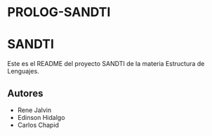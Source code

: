 # PROLOG-SANDTI
SANDTI
==========

Este es el README del proyecto SANDTI de la materia Estructura de Lenguajes.

Autores
--------------------

+ Rene Jalvin
+ Edinson Hidalgo
+ Carlos Chapid